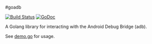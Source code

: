 #goadb

[![Build Status](https://travis-ci.org/aqaurius6666/goadb.svg?branch=master)](https://travis-ci.org/aqaurius6666/goadb)
[![GoDoc](https://godoc.org/github.com/aqaurius6666/goadb?status.svg)](https://godoc.org/github.com/aqaurius6666/goadb)

A Golang library for interacting with the Android Debug Bridge (adb).

See [demo.go](cmd/demo/demo.go) for usage.
